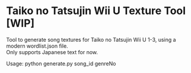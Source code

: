 # Taiko no Tatsujin Wii U Texture Tool [WIP]

Tool to generate song textures for Taiko no Tatsujin Wii U 1-3, using a modern wordlist.json file.  
Only supports Japanese text for now.  

Usage: python generate.py song_id genreNo  
